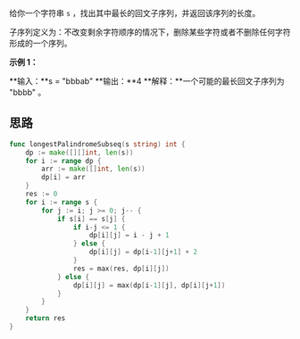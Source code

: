 给你一个字符串 `s` ，找出其中最长的回文子序列，并返回该序列的长度。

子序列定义为：不改变剩余字符顺序的情况下，删除某些字符或者不删除任何字符形成的一个序列。

**示例 1：**

**输入：**s = "bbbab"
**输出：**4
**解释：**一个可能的最长回文子序列为 "bbbb" 。

## 思路


```go
func longestPalindromeSubseq(s string) int {
	dp := make([][]int, len(s))
	for i := range dp {
		arr := make([]int, len(s))
		dp[i] = arr
	}
	res := 0
	for i := range s {
		for j := i; j >= 0; j-- {
			if s[i] == s[j] {
				if i-j <= 1 {
					dp[i][j] = i - j + 1
				} else {
					dp[i][j] = dp[i-1][j+1] + 2
				}
				res = max(res, dp[i][j])
			} else {
				dp[i][j] = max(dp[i-1][j], dp[i][j+1])
			}
		}
	}
	return res
}
```